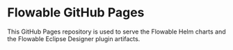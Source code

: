 # Flowable GitHub Pages

This GitHub Pages repository is used to serve the Flowable Helm charts and the Flowable Eclipse Designer plugin artifacts.

